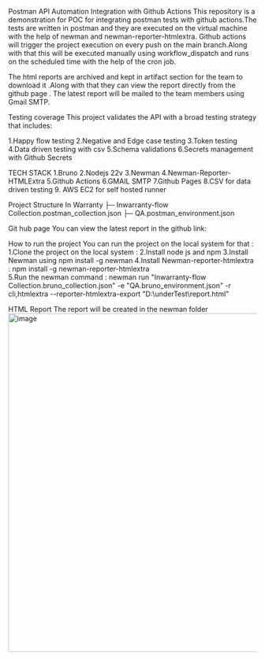 Postman API Automation Integration with Github Actions
This repository is a demonstration for POC for integrating postman tests with github actions.The tests are written in postman and they are executed on the virtual machine with the help of newman and newman-reporter-htmlextra. Github actions will trigger the project execution on every push on the main branch.Along with that this will be executed manually using workflow_dispatch and runs on the scheduled time with the help of the cron job.

The html reports are archived and kept in artifact section for the team to download it .Along with that they can view the report directly from the github page . The latest report will be mailed to the team members using Gmail SMTP.

Testing coverage
This project validates the API with a broad testing strategy that includes:

1.Happy flow testing
2.Negative and Edge case testing
3.Token testing
4.Data driven testing with csv
5.Schema validations
6.Secrets management with Github Secrets

TECH STACK
1.Bruno
2.Nodejs 22v
3.Newman
4.Newman-Reporter-HTMLExtra
5.Github Actions
6.GMAIL SMTP
7.Github Pages
8.CSV for data driven testing
9. AWS EC2 for self hosted runner

Project Structure
In Warranty
├─ Inwarranty-flow Collection.postman_collection.json
├─ QA.postman_environment.json

Git hub page
You can view the latest report in the github link: 

How to run the project
You can run the project on the local system for that :
1.Clone the project on the local system : 
2.Install node js and npm
3.Install Newman using npm install -g newman 
4.Install Newman-reporter-htmlextra : npm install -g newman-reporter-htmlextra  
5.Run the newman command : newman run "Inwarranty-flow Collection.bruno_collection.json" -e "QA.bruno_environment.json" -r cli,htmlextra --reporter-htmlextra-export "D:\underTest\report.html"

HTML Report
The report will be created in the newman folder 
<img width="701" height="688" alt="image" src="https://github.com/user-attachments/assets/1163d75a-6478-4345-aefe-e8140b721f2f" />
